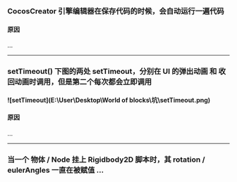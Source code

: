 ### CocosCreator 引擎编辑器在保存代码的时候，会自动运行一遍代码

#### 原因

...



---

### setTimeout() 下图的两处 setTimeout，分别在 UI 的弹出动画 和 收回动画时调用，但是第二个每次都会立即调用

#### ![setTimeout](E:\User\Desktop\World of blocks\坑\setTimeout.png)

#### 原因

...



---

### 当一个 物体 / Node 挂上 Rigidbody2D 脚本时，其 rotation / eulerAngles 一直在被赋值 ...


